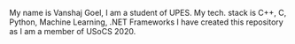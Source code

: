 My name is Vanshaj Goel, I am a student of UPES.
My tech. stack is C++, C, Python, Machine Learning, .NET Frameworks
I have created this repository as I am a member of USoCS 2020.

